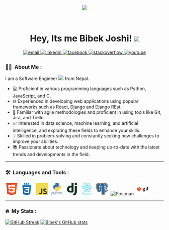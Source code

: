 <p align="center"><img src="https://user-images.githubusercontent.com/107404712/226938124-f65c8087-4cae-472a-ad1f-60f669f71bd4.png" width="200"/></p>
<p align="center"><img src="https://komarev.com/ghpvc/?username=bibekjoshi01&style=flat-square&color=blue" alt=""></p>

<h1 align="center">Hey, Its me Bibek Joshi! <img src="https://media.giphy.com/media/hvRJCLFzcasrR4ia7z/giphy.gif" width="40"> 
 </h1>
<div align="center">
<a href="mailto:your.bibekjoshi34@gmail.com" target="_blank">
<img src=https://img.shields.io/badge/email-%23D14836.svg?&style=for-the-badge&logo=mail.ru&logoColor=white alt=email style="margin-bottom: 5px;" />
</a>  
<a href="https://www.linkedin.com/in/bibek-joshi-69458b231/" target="_blank">
<img src=https://img.shields.io/badge/linkedin-%231E77B5.svg?&style=for-the-badge&logo=linkedin&logoColor=white alt=linkedin style="margin-bottom: 5px;" />
</a>  
<a href="https://www.facebook.com/futuristic.nepal.5" target="_blank">
<img src=https://img.shields.io/badge/facebook-%232E87FB.svg?&style=for-the-badge&logo=facebook&logoColor=white alt=facebook style="margin-bottom: 5px;" />
</a>
<a href="https://stackoverflow.com/users/19317825/bibek" target="_blank">
<img src=https://img.shields.io/badge/stackoverflow-%23F48024.svg?&style=for-the-badge&logo=stackoverflow&logoColor=white alt=stackoverflow style="margin-bottom: 5px;" />
</a>
<a href="https://www.youtube.com/" target="_blank">
<img src=https://img.shields.io/badge/youtube-%23FF0000.svg?&style=for-the-badge&logo=youtube&logoColor=white alt=youtube style="margin-bottom: 5px;" />
</a>
</div>

### :woman_technologist: &nbsp;About Me :

I am a Software Engineer <img src="https://media.giphy.com/media/WUlplcMpOCEmTGBtBW/giphy.gif" width="30"> from Nepal.

- 💻 Proficient in various programming languages such as Python, JavaScript, and C.
- 🌐 Experienced in developing web applications using popular frameworks such as React, Django and Django REst.
- 🚀 Familiar with agile methodologies and proficient in using tools like Git, Jira, and Trello.
- 📈 Interested in data science, machine learning, and artificial intelligence, and exploring these fields to enhance your skills.
- 💡 Skilled in problem-solving and constantly seeking new challenges to improve your abilities.
- 📚 Passionate about technology and keeping up-to-date with the latest trends and developments in the field.

---

### 🛠 &nbsp;Languages and Tools :

<p>
<img src="https://github.com/devicons/devicon/blob/master/icons/html5/html5-original.svg" title="HTML5" alt="HTML" width="40" height="40"/>&nbsp;
<img src="https://github.com/devicons/devicon/blob/master/icons/css3/css3-plain-wordmark.svg"  title="CSS3" alt="CSS" width="40" height="40"/>&nbsp;
<img src="https://github.com/devicons/devicon/blob/master/icons/javascript/javascript-original.svg" title="JavaScript" alt="JavaScript" width="40" height="40"/>&nbsp;
<img src="https://github.com/devicons/devicon/blob/master/icons/python/python-original-wordmark.svg" title="Python" alt="Python" width="40" height="40"/>&nbsp;
<img src="https://github.com/devicons/devicon/blob/master/icons/django/django-plain.svg" title="Django" alt="Django" width="40" height="40"/>&nbsp;
<img src="https://github.com/devicons/devicon/blob/master/icons/react/react-original-wordmark.svg" title="React" alt="React" width="40" height="40"/>&nbsp;
<img src="https://github.com/devicons/devicon/blob/master/icons/postgresql/postgresql-original.svg" title="PostgreSQL"  alt="PostgreSQL" width="40" height="40"/>&nbsp;
<img src="https://www.vectorlogo.zone/logos/getpostman/getpostman-icon.svg" title="Postman"  alt="Postman" width="40" height="40"/>&nbsp;
<img src="https://github.com/devicons/devicon/blob/master/icons/git/git-original-wordmark.svg" title="Git" **alt="Git" width="40" height="40"/>&nbsp;
</p>

---

### 🔥&nbsp; My Stats :
[![GitHub Streak](http://github-readme-streak-stats.herokuapp.com?user=bibekjoshi01&layout=compact&theme=vision-friendly-white)](https://git.io/streak-stats)
[![Bibek's GitHub stats](https://github-readme-stats.vercel.app/api?username=bibekjoshi01)](https://github.com/bibekjoshi01/github-readme-stats)
